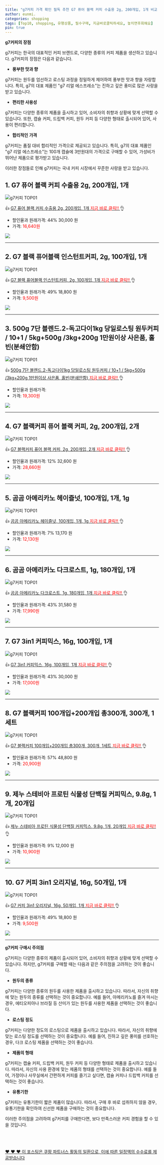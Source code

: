 ```yaml
---
title: "g7커피 가격 확인 필독 추천 G7 퓨어 블랙 커피 수출용 2g, 200개입, 1개 비교 장점 구매가이드"
author: eunmi.
categories: shopping
tags: [Top10, shopping, 유행상품, 필수구매, 지금바로클릭하세요, 놓치면후회해요]
pin: true
---
```

**g7커피의 장점**

g7커피는 한국의 대표적인 커피 브랜드로, 다양한 종류의 커피 제품을 생산하고 있습니다. g7커피의 장점은 다음과 같습니다.

* **풍부한 맛과 향**

g7커피는 원두를 엄선하고 로스팅 과정을 정밀하게 제어하여 풍부한 맛과 향을 자랑합니다. 특히, g7의 대표 제품인 "g7 리얼 에스프레소"는 진하고 깊은 풍미로 많은 사랑을 받고 있습니다.

* **편리한 사용성**

g7커피는 다양한 종류의 제품을 출시하고 있어, 소비자의 취향과 상황에 맞게 선택할 수 있습니다. 또한, 캡슐 커피, 드립백 커피, 원두 커피 등 다양한 형태로 출시되어 있어, 사용이 편리합니다.

* **합리적인 가격**

g7커피는 품질 대비 합리적인 가격으로 제공되고 있습니다. 특히, g7의 대표 제품인 "g7 리얼 에스프레소"는 100개 캡슐에 3만원대의 가격으로 구매할 수 있어, 가성비가 뛰어난 제품으로 평가받고 있습니다.

이러한 장점들로 인해 g7커피는 국내 커피 시장에서 꾸준한 사랑을 받고 있습니다.

   

## 1. G7 퓨어 블랙 커피 수출용 2g, 200개입, 1개

![g7커피 TOP01](https://thumbnail9.coupangcdn.com/thumbnails/remote/230x230ex/image/retail/images/9091417796242687-60b9d5f7-d09a-450c-9f54-8e5d29413583.jpg)


👍 [G7 퓨어 블랙 커피 수출용 2g, 200개입, 1개 <font color=red> 지금 바로 클릭!! </font> ](https://link.coupang.com/re/AFFSDP?lptag=AF3617701&subid=GithubCoopas&pageKey=6427547160&traceid=V0-153&itemId=17647602666&vendorItemId=3497393821) 👌 


- 할인율과 원래가격: 44%  30,000   원
- 가격: <span style='color:red'>16,640원</span>

[![](/discount_price.png)](https://link.coupang.com/re/AFFSDP?lptag=AF3617701&subid=GithubCoopas&pageKey=6427547160&traceid=V0-153&itemId=17647602666&vendorItemId=3497393821)

---


   

## 2. G7 블랙 퓨어블랙 인스턴트커피, 2g, 100개입, 1개

![g7커피 TOP01](https://thumbnail9.coupangcdn.com/thumbnails/remote/230x230ex/image/retail/images/1248660077815525-0bdcd13a-0217-41de-ad69-781bec20c484.jpg)


👍 [G7 블랙 퓨어블랙 인스턴트커피, 2g, 100개입, 1개 <font color=red> 지금 바로 클릭!! </font> ](https://link.coupang.com/re/AFFSDP?lptag=AF3617701&subid=GithubCoopas&pageKey=6427547160&traceid=V0-153&itemId=19433822316&vendorItemId=3007019731) 👌 


- 할인율과 원래가격: 49%  18,800   원
- 가격: <span style='color:red'>9,500원</span>

[![](/discount_price.png)](https://link.coupang.com/re/AFFSDP?lptag=AF3617701&subid=GithubCoopas&pageKey=6427547160&traceid=V0-153&itemId=19433822316&vendorItemId=3007019731)

---


   

## 3. 500g 7단 블렌드.2-독고다이1kg 당일로스팅 원두커피 / 10+1 / 5kg+500g /3kg+200g 1만원이상 사은품, 홀빈(분쇄안함)

![g7커피 TOP01](https://thumbnail10.coupangcdn.com/thumbnails/remote/230x230ex/image/vendor_inventory/c3c6/04b6f998a78d9afd66ddd44a35343af50936c687d163fb15ab8cf8288e2c.jpeg)


👍 [500g 7단 블렌드.2-독고다이1kg 당일로스팅 원두커피 / 10+1 / 5kg+500g /3kg+200g 1만원이상 사은품, 홀빈(분쇄안함) <font color=red> 지금 바로 클릭!! </font> ](https://link.coupang.com/re/AFFSDP?lptag=AF3617701&subid=GithubCoopas&pageKey=6993638159&traceid=V0-153&itemId=17125001383&vendorItemId=84298285164) 👌 


- 할인율과 원래가격: 
- 가격: <span style='color:red'>19,300원</span>

[![](/discount_price.png)](https://link.coupang.com/re/AFFSDP?lptag=AF3617701&subid=GithubCoopas&pageKey=6993638159&traceid=V0-153&itemId=17125001383&vendorItemId=84298285164)

---


   

## 4. G7 블랙커피 퓨어 블랙 커피, 2g, 200개입, 2개

![g7커피 TOP01](https://thumbnail9.coupangcdn.com/thumbnails/remote/230x230ex/image/retail/images/1065401564505683-556fd2d6-b5cd-4023-8662-d293ecf36f29.jpg)


👍 [G7 블랙커피 퓨어 블랙 커피, 2g, 200개입, 2개 <font color=red> 지금 바로 클릭!! </font> ](https://link.coupang.com/re/AFFSDP?lptag=AF3617701&subid=GithubCoopas&pageKey=6427547160&traceid=V0-153&itemId=17832012594&vendorItemId=84995750148) 👌 


- 할인율과 원래가격: 12%  32,600   원
- 가격: <span style='color:red'>28,660원</span>

[![](/discount_price.png)](https://link.coupang.com/re/AFFSDP?lptag=AF3617701&subid=GithubCoopas&pageKey=6427547160&traceid=V0-153&itemId=17832012594&vendorItemId=84995750148)

---


   

## 5. 곰곰 아메리카노 헤이즐넛, 100개입, 1개, 1g

![g7커피 TOP01](https://thumbnail10.coupangcdn.com/thumbnails/remote/230x230ex/image/retail/images/8413823941783591-cfcb99cb-1420-4bf6-a1a1-51ed04274ffa.jpg)


👍 [곰곰 아메리카노 헤이즐넛, 100개입, 1개, 1g <font color=red> 지금 바로 클릭!! </font> ](https://link.coupang.com/re/AFFSDP?lptag=AF3617701&subid=GithubCoopas&pageKey=1111686093&traceid=V0-153&itemId=2075095532&vendorItemId=70074216188) 👌 


- 할인율과 원래가격: 7%  13,170   원
- 가격: <span style='color:red'>12,130원</span>

[![](/discount_price.png)](https://link.coupang.com/re/AFFSDP?lptag=AF3617701&subid=GithubCoopas&pageKey=1111686093&traceid=V0-153&itemId=2075095532&vendorItemId=70074216188)

---


   

## 6. 곰곰 아메리카노 다크로스트, 1g, 180개입, 1개

![g7커피 TOP01](https://thumbnail10.coupangcdn.com/thumbnails/remote/230x230ex/image/retail/images/380045660596780-736db30f-e623-4a33-b86b-c6cdf613a689.jpg)


👍 [곰곰 아메리카노 다크로스트, 1g, 180개입, 1개 <font color=red> 지금 바로 클릭!! </font> ](https://link.coupang.com/re/AFFSDP?lptag=AF3617701&subid=GithubCoopas&pageKey=186389921&traceid=V0-153&itemId=537419975&vendorItemId=4403328638) 👌 


- 할인율과 원래가격: 43%  31,580   원
- 가격: <span style='color:red'>17,990원</span>

[![](/discount_price.png)](https://link.coupang.com/re/AFFSDP?lptag=AF3617701&subid=GithubCoopas&pageKey=186389921&traceid=V0-153&itemId=537419975&vendorItemId=4403328638)

---


   

## 7. G7 3in1 커피믹스, 16g, 100개입, 1개

![g7커피 TOP01](https://thumbnail7.coupangcdn.com/thumbnails/remote/230x230ex/image/retail/images/1323146971658962-241ff36e-4898-464f-a320-9545301b47ad.jpg)


👍 [G7 3in1 커피믹스, 16g, 100개입, 1개 <font color=red> 지금 바로 클릭!! </font> ](https://link.coupang.com/re/AFFSDP?lptag=AF3617701&subid=GithubCoopas&pageKey=7655713446&traceid=V0-153&itemId=20381844948&vendorItemId=3000047728) 👌 


- 할인율과 원래가격: 43%  30,000   원
- 가격: <span style='color:red'>17,000원</span>

[![](/discount_price.png)](https://link.coupang.com/re/AFFSDP?lptag=AF3617701&subid=GithubCoopas&pageKey=7655713446&traceid=V0-153&itemId=20381844948&vendorItemId=3000047728)

---


   

## 8. G7 블랙커피 100개입+200개입 총300개, 300개, 1세트

![g7커피 TOP01](https://thumbnail9.coupangcdn.com/thumbnails/remote/230x230ex/image/vendor_inventory/fa4f/3fd2e741b2f84f298270cb9a690ea983a6abbc4f2ad912d70f54099071dd.jpg)


👍 [G7 블랙커피 100개입+200개입 총300개, 300개, 1세트 <font color=red> 지금 바로 클릭!! </font> ](https://link.coupang.com/re/AFFSDP?lptag=AF3617701&subid=GithubCoopas&pageKey=6415342157&traceid=V0-153&itemId=13776429319&vendorItemId=84906651045) 👌 


- 할인율과 원래가격: 57%  48,800   원
- 가격: <span style='color:red'>20,900원</span>

[![](/discount_price.png)](https://link.coupang.com/re/AFFSDP?lptag=AF3617701&subid=GithubCoopas&pageKey=6415342157&traceid=V0-153&itemId=13776429319&vendorItemId=84906651045)

---


   

## 9. 제누 스테비아 프로틴 식물성 단백질 커피믹스, 9.8g, 1개, 20개입

![g7커피 TOP01](https://thumbnail9.coupangcdn.com/thumbnails/remote/230x230ex/image/vendor_inventory/4f66/15e0ff7502463df811b35f872a942bf2070753904feab9c46030b82f7f2b.jpg)


👍 [제누 스테비아 프로틴 식물성 단백질 커피믹스, 9.8g, 1개, 20개입 <font color=red> 지금 바로 클릭!! </font> ](https://link.coupang.com/re/AFFSDP?lptag=AF3617701&subid=GithubCoopas&pageKey=7624185011&traceid=V0-153&itemId=20477937576&vendorItemId=87626372559) 👌 


- 할인율과 원래가격: 9%  12,000   원
- 가격: <span style='color:red'>10,900원</span>

[![](/discount_price.png)](https://link.coupang.com/re/AFFSDP?lptag=AF3617701&subid=GithubCoopas&pageKey=7624185011&traceid=V0-153&itemId=20477937576&vendorItemId=87626372559)

---


   

## 10. G7 커피 3in1 오리지널, 16g, 50개입, 1개

![g7커피 TOP01](https://thumbnail8.coupangcdn.com/thumbnails/remote/230x230ex/image/retail/images/3728867566468402-eb5107ec-888e-45aa-bd4f-b67eb39b995b.jpg)


👍 [G7 커피 3in1 오리지널, 16g, 50개입, 1개 <font color=red> 지금 바로 클릭!! </font> ](https://link.coupang.com/re/AFFSDP?lptag=AF3617701&subid=GithubCoopas&pageKey=7655713446&traceid=V0-153&itemId=20381844983&vendorItemId=3000047727) 👌 


- 할인율과 원래가격: 49%  18,800   원
- 가격: <span style='color:red'>9,500원</span>

[![](/discount_price.png)](https://link.coupang.com/re/AFFSDP?lptag=AF3617701&subid=GithubCoopas&pageKey=7655713446&traceid=V0-153&itemId=20381844983&vendorItemId=3000047727)

---
**g7커피 구매시 주의점**

g7커피는 다양한 종류의 제품이 출시되어 있어, 소비자의 취향과 상황에 맞게 선택할 수 있습니다. 하지만, g7커피를 구매할 때는 다음과 같은 주의점을 고려하는 것이 좋습니다.

* **원두의 종류**

g7커피는 다양한 종류의 원두를 사용한 제품을 출시하고 있습니다. 따라서, 자신의 취향에 맞는 원두의 종류를 선택하는 것이 중요합니다. 예를 들어, 아메리카노를 즐겨 마시는 경우, 에티오피아나 브라질 등 산미가 있는 원두를 사용한 제품을 선택하는 것이 좋습니다.

* **로스팅 정도**

g7커피는 다양한 정도의 로스팅으로 제품을 출시하고 있습니다. 따라서, 자신의 취향에 맞는 로스팅 정도를 선택하는 것이 중요합니다. 예를 들어, 진하고 깊은 풍미를 선호하는 경우, 다크 로스팅 제품을 선택하는 것이 좋습니다.

* **제품의 형태**

g7커피는 캡슐 커피, 드립백 커피, 원두 커피 등 다양한 형태로 제품을 출시하고 있습니다. 따라서, 자신의 사용 환경에 맞는 제품의 형태를 선택하는 것이 중요합니다. 예를 들어, 가정이나 사무실에서 간편하게 커피를 즐기고 싶다면, 캡슐 커피나 드립백 커피를 선택하는 것이 좋습니다.

* **유통기한**

g7커피는 유통기한이 짧은 제품이 많습니다. 따라서, 구매 후 바로 섭취하지 않을 경우, 유통기한을 확인하여 신선한 제품을 구매하는 것이 중요합니다.

이러한 주의점을 고려하여 g7커피를 구매한다면, 보다 만족스러운 커피 경험을 할 수 있을 것입니다.<br><br><br><br><br> [ ❤ ❤ ❤ 이 포스팅은 쿠팡 파트너스 활동의 일환으로, 이에 따른 일정액의 수수료를 제공받습니다](https://link.coupang.com/a/bcEFyh)